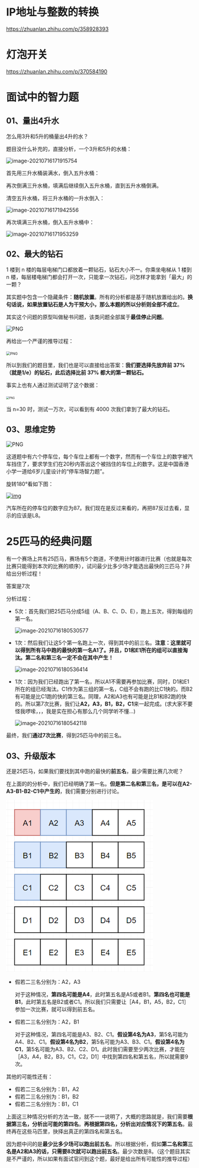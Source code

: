 # IP地址与整数的转换

https://zhuanlan.zhihu.com/p/358928393

# 灯泡开关

https://zhuanlan.zhihu.com/p/370584190

# 面试中的智力题

## 01、量出4升水

怎么用3升和5升的桶量出4升的水？

题目没什么补充的，直接分析，一个3升和5升的水桶：

![image-20210716171915754](assets/image-20210716171915754.png)

首先用三升水桶装满水，倒入五升水桶：

再次倒满三升水桶，填满后继续倒入五升水桶，直到五升水桶倒满。

清空五升水桶，将三升水桶的一升水倒入：

![image-20210716171942556](assets/image-20210716171942556.png)

再次填满三升水桶，倒入五升水桶中：

![image-20210716171953259](assets/image-20210716171953259.png)

## 02、最大的钻石

1 楼到 n 楼的每层电梯门口都放着一颗钻石，钻石大小不一。你乘坐电梯从 1 楼到 n 楼，每层楼电梯门都会打开一次，只能拿一次钻石，问怎样才能拿到「最大」的一颗？

其实题中包含一个隐藏条件：**随机放置**。所有的分析都是基于随机放置给出的。**换句话说，如果放置钻石是人为干预大小，那么本题的所以分析则全部不成立**。

其实这个问题的原型叫做秘书问题，该类问题全部属于**最佳停止问题**。

![PNG](assets/9.fb258924.jpg)

再给出一个严谨的推导过程：

<img src="assets/12.0cec972f.jpg" alt="PNG" style="zoom: 67%;" />

所以到我们的题目里，我们也是可以直接给出答案：**我们要选择先放弃前 37%（就是1/e）的钻石，此后选择比前 37% 都大的第一颗钻石。**

事实上也有人通过测试证明了这个数据：

<img src="assets/11.21270f34.jpg" alt="PNG" style="zoom:50%;" />

当 n=30 时，测试一万次，可以看到有 4000 次我们拿到了最大的钻石。

## 03、思维定势

![PNG](assets/13.84c20ce8.jpg)

这道题中有六个停车位，每个车位上都有一个数字，然而有一个车位上的数字被汽车挡住了，要求学生们在20秒内答出这个被挡住的车位上的数字。这是中国香港小学一道给6岁儿童设计的“停车场智力题”。

旋转180°看如下图：

[![img](assets/d31b0ef41bd5ad6e67e4410f8dcb39dbb6fd3c31)](https://iknow-pic.cdn.bcebos.com/d31b0ef41bd5ad6e67e4410f8dcb39dbb6fd3c31)

汽车所在的停车位的数字应为87。我们现在是反过来看的，再把87反过去看，显示的应该是L8。

# 25匹马的经典问题

有一个赛场上共有25匹马，赛场有5个跑道，不使用计时器进行比赛（也就是每次比赛只能得到本次的比赛的顺序），试问最少比多少场才能选出最快的三匹马？并给出分析过程！

答案是7次

分析过程：

- 5次：首先我们把25匹马分成5组（A、B、C、D、E），跑上五次，得到每组的第一名。

  ![image-20210716180530577](assets/image-20210716180530577.png)

- 1次：然后我们让这5个第一名跑上一次，得到其中的前三名。**注意：这里就可以得到所有马中跑的最快的第一名A1了。并且，D1和E1所在的组可以直接淘汰。第二名和第三名一定不会在其中产生！**

  ![image-20210716180536414](assets/image-20210716180536414.png)

- 1次：因为我们已经跑出了第一名，所以A1不需要再参加比赛，同时，D1和E1所在的组已经淘汰。C1作为第三组的第一名，C组不会有跑的比C1快的。而B2有可能是比C1跑的快的第三名。同理，A2和A3也有可能是比B1和B2跑的快的。所以第7次比赛，我们让**A2，A3，B1，B2，C1**来一起完成。(求大家不要怪我啰嗦，，，我是实在担心有那么几个同学听不懂...)

  ![image-20210716180542118](assets/image-20210716180542118.png)

最终，我们**通过7次比赛**，得到25匹马中的前三名。

## 03、升级版本

还是25匹马，如果我们要找到其中跑的最快的**前五名**，最少需要比赛几次呢？

在上面的的分析中，我们已经明确了第一名。**但是第二名和第三名，是可以在A2-A3-B1-B2-C1中产生的**，我们需要分别进行讨论。

![PNG](assets/4.ee799e61.png)



- 假若二三名分别为：A2，A3

  对于这种情况，**第四名可能是A4**，此时第五名是A5或者B1。**第四名也可能是B1**，此时第五名是B2或者C1。所以我们只需要让［A4，B1，A5，B2，C1］参加一次比赛，就可以得到前五名。

- 假若二三名分别为：A2，B1

  对于这种情况，第四名可能是A3、B2、C1。**假设第4名为A3**，第5名可能为A4、B2、C1。**假设第4名为B2**，第5名可能为A3、B3、C1。**假设第4名为C1**，第5名可能为A3、B2、C2、D1。此时我们需要至少两次比赛，才能在［A3，A4，B2，B3，C1，C2，D1］中找到第四名和第五名，所以就需要9次。



其他的可能性还有：

- 假若二三名分别为：B1，A2
- 假若二三名分别为：B1，B2
- 假若二三名分别为：B1，C1



上面这三种情况分析的方法一致，就不一一说明了，大概的思路就是，我们需要**根据第三名，分析出可能的第四名**。**再根据第四名，分析出对应情况下的第五名**。最终再在这些马匹里，抉择出真正的第四名和第五名。



因为题中问的是**最少比多少场可以跑出前五名**。所以根据分析，假如**第二名和第三名是A2和A3的话，只需要8次就可以跑出前五名**。最少次数是8。（这个题目其实是不严谨的，所以如果有面试官问到这个题，最好是给出所有可能性的推导过程）











